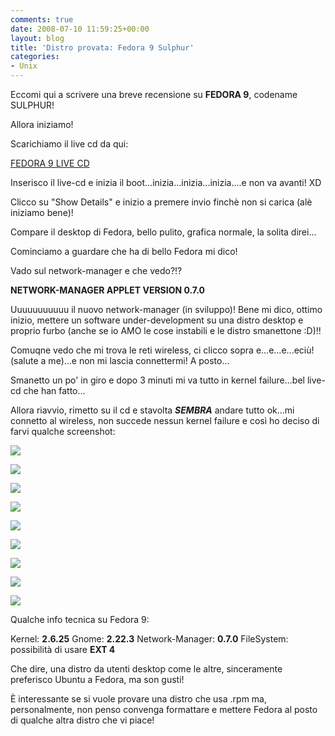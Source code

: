 ```yaml
---
comments: true
date: 2008-07-10 11:59:25+00:00
layout: blog
title: 'Distro provata: Fedora 9 Sulphur'
categories:
- Unix
---
```


Eccomi qui a scrivere una breve recensione su **FEDORA 9**, codename SULPHUR!

Allora iniziamo!

Scarichiamo il live cd da qui:

[FEDORA 9 LIVE CD](http://download.fedoraproject.org/pub/fedora/linux/releases/9/Live/i686/Fedora-9-i686-Live.iso)

Inserisco il live-cd e inizia il boot...inizia...inizia...inizia....e non va avanti! XD

Clicco su "Show Details" e inizio a premere invio finchè non si carica (alè iniziamo bene)!

Compare il desktop di Fedora, bello pulito, grafica normale, la solita direi...

Cominciamo a guardare che ha di bello Fedora mi dico!

Vado sul network-manager e che vedo?!?

**NETWORK-MANAGER APPLET VERSION 0.7.0**

Uuuuuuuuuuu il nuovo network-manager (in sviluppo)! Bene mi dico, ottimo inizio, mettere un software under-development su una distro desktop e proprio furbo (anche se io AMO le cose instabili e le distro smanettone :D)!!

Comuqne vedo che mi trova le reti wireless, ci clicco sopra e...e...e...eciù! (salute a me)...e non mi lascia connettermi! A posto...

Smanetto un po' in giro e dopo 3 minuti mi va tutto in kernel failure...bel live-cd che han fatto...

Allora riavvio, rimetto su il cd e stavolta **_SEMBRA_** andare tutto ok...mi connetto al wireless, non succede nessun kernel failure e così ho deciso di farvi qualche screenshot:

[![](http://www.allfreeportal.com/imghost/thumbs/4008312.gif)](http://www.allfreeportal.com/imghost/viewer.php?id=4008312.gif)

[![](http://www.allfreeportal.com/imghost/thumbs/1708214.gif)](http://www.allfreeportal.com/imghost/viewer.php?id=1708214.gif)

[![](http://www.allfreeportal.com/imghost/thumbs/2726155.gif)](http://www.allfreeportal.com/imghost/viewer.php?id=2726155.gif)

[![](http://www.allfreeportal.com/imghost/thumbs/6978957.gif)](http://www.allfreeportal.com/imghost/viewer.php?id=6978957.gif)

[![](http://www.allfreeportal.com/imghost/thumbs/8382738.gif)](http://www.allfreeportal.com/imghost/viewer.php?id=8382738.gif)

[![](http://www.allfreeportal.com/imghost/thumbs/76346919.gif)](http://www.allfreeportal.com/imghost/viewer.php?id=76346919.gif)

[![](http://www.allfreeportal.com/imghost/thumbs/840277schermata-1.png)](http://www.allfreeportal.com/imghost/viewer.php?id=840277schermata-1.png)

[![](http://www.allfreeportal.com/imghost/thumbs/343112schermata-5.png)](http://www.allfreeportal.com/imghost/viewer.php?id=343112schermata-5.png)

[![](http://www.allfreeportal.com/imghost/thumbs/541165schermata-6.png)](http://www.allfreeportal.com/imghost/viewer.php?id=541165schermata-6.png)

Qualche info tecnica su Fedora 9:

Kernel: **2.6.25**
Gnome: **2.22.3**
Network-Manager: **0.7.0**
FileSystem: possibilità di usare **EXT 4**

Che dire, una distro da utenti desktop come le altre, sinceramente preferisco Ubuntu a Fedora, ma son gusti!

È interessante se si vuole provare una distro che usa .rpm ma, personalmente, non penso convenga formattare e mettere Fedora al posto di qualche altra distro che vi piace!
